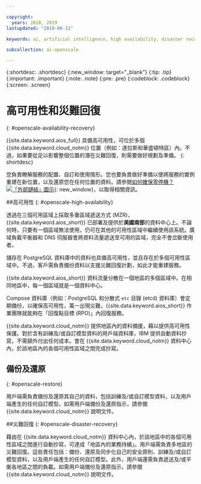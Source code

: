 ```yaml
---

copyright:
  years: 2018, 2019
lastupdated: "2019-06-11"

keywords: ai, artificial intelligence, high availability, disaster recovery, recovery, load-balancing, postgres

subcollection: ai-openscale

---
```


{:shortdesc: .shortdesc}
{:new_window: target="_blank"}
{:tip: .tip}
{:important: .important}
{:note: .note}
{:pre: .pre}
{:codeblock: .codeblock}
{:screen: .screen}

# 高可用性和災難回復
{: #openscale-availability-recovery}

{{site.data.keyword.aios_full}} 具備高可用性，可位於多個 {{site.data.keyword.cloud_notm}} 位置（例如：達拉斯和華盛頓特區）內。不過，如果要從足以影響整個位置的潛在災難回復，則需要做好規劃及準備。
{: shortdesc}

您負責瞭解服務的配置、自訂和使用情形。您也要負責做好準備以便將服務的實例重建在新位置，以及還原您在任何位置的資料。請參閱[如何確保零停機？![「外部鏈結」圖示](../../icons/launch-glyph.svg "「外部鏈結」圖示")](/docs/overview?topic=overview-zero-downtime#zero-downtime){: new_window}，以取得相關資訊。

##高可用性 
{: #openscale-high-availability}

透過在三個可用區域上採取多重區域遞送方式 (MZR)，{{site.data.keyword.aios_short}} 已部署及提供於**美國南部**的資料中心上。不論何時，只要有一個區域無法使用，仍可在其他的可用性區域中繼續使用該系統。廣域負載平衡器和 DNS 伺服器會將資料流量遞送至可用的區域，完全不會岔斷使用者。

儲存在 PostgreSQL 資料庫中的資料也具備高可用性，並且存在於多個可用性區域中。不過，客戶需負責備份資料以支援災難回復計劃，如此才能重建服務。

{{site.data.keyword.aios_short}} 資料流量分散在一個地區的多個區域中。在相同地區中，每一個區域就是一個資料中心。 

Compose 資料庫（例如：PostgreSQL 和分散式 <code>etc</code> 目錄 (etcd) 資料庫）會定期備份，以確保高可用性，萬一出現災難，{{site.data.keyword.aios_short}} 作業團隊就能夠在「回復點目標 (RPO)」內回復服務。
 
{{site.data.keyword.cloud_notm}} 提供地區內的資料備援，藉以提供高可用性保護。對於含有訓練及/或自訂模型資料的用戶端資料庫，IBM 提供自動資料抄寫，不需額外付出任何成本。會在 {{site.data.keyword.cloud_notm}} 資料中心內，於該地區內的各個可用性區域之間完成抄寫。
 
## 備份及還原
{: #openscale-restore}

用戶端需負責備份及還原其自己的資料，包括訓練及/或自訂模型資料，以及用戶端產生的任何自訂模型。如需用戶端備份及還原指示，請參閱 {{site.data.keyword.cloud_notm}} 說明文件。
 
##災難回復
{: #openscale-disaster-recovery}

藉由在 {{site.data.keyword.cloud_notm}} 資料中心內，於該地區中的各個可用性區域之間進行自動抄寫，可達成「地區內的業務持續」。用戶端需負責多地區的災難回復。這些責任包括：備份、還原及同步化自己的安全原則、訓練及/或自訂模型資料，以及用戶端產生的任何自訂模型。此外，用戶端還需負責遞送及/或平衡各地區之間的負載。如需用戶端備份及還原指示，請參閱 {{site.data.keyword.cloud_notm}} 說明文件。
